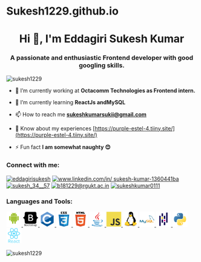 # Sukesh1229.github.io
<!DOCTYPE html>
<html lang="en">
<head>
    <title>Sukesh</title>
</head>
<body>
    <h1 align="center">Hi 👋, I'm Eddagiri Sukesh Kumar</h1>
<h3 align="center">A passionate and enthusiastic Frontend developer with good googling skills.</h3>

<p align="left"> <img src="https://komarev.com/ghpvc/?username=sukesh1229&label=Profile%20views&color=0e75b6&style=flat" alt="sukesh1229" /> </p>

- 🔭 I’m currently working at **Octacomm Technologies as Frontend intern.**

- 🌱 I’m currently learning **ReactJs andMySQL**

- 📫 How to reach me **sukeshkumarsukii@gmail.com**

- 📄 Know about my experiences [https://purple-estel-4.tiiny.site/](https://purple-estel-4.tiiny.site/)

- ⚡ Fun fact **I am somewhat naughty 😊**

<h3 align="left">Connect with me:</h3>
<p align="left">
<a href="https://twitter.com/eddagirisukesh" target="blank"><img align="center" src="https://raw.githubusercontent.com/rahuldkjain/github-profile-readme-generator/master/src/images/icons/Social/twitter.svg" alt="eddagirisukesh" height="30" width="40" /></a>
<a href="https://linkedin.com/in/www.linkedin.com/in/ sukesh-kumar-1360441ba" target="blank"><img align="center" src="https://raw.githubusercontent.com/rahuldkjain/github-profile-readme-generator/master/src/images/icons/Social/linked-in-alt.svg" alt="www.linkedin.com/in/ sukesh-kumar-1360441ba" height="30" width="40" /></a>
<a href="https://instagram.com/sukesh_34__57" target="blank"><img align="center" src="https://raw.githubusercontent.com/rahuldkjain/github-profile-readme-generator/master/src/images/icons/Social/instagram.svg" alt="sukesh_34__57" height="30" width="40" /></a>
<a href="https://www.codechef.com/users/b181229@rgukt.ac.in" target="blank"><img align="center" src="https://cdn.jsdelivr.net/npm/simple-icons@3.1.0/icons/codechef.svg" alt="b181229@rgukt.ac.in" height="30" width="40" /></a>
<a href="https://auth.geeksforgeeks.org/user/sukeshkumar0111" target="blank"><img align="center" src="https://raw.githubusercontent.com/rahuldkjain/github-profile-readme-generator/master/src/images/icons/Social/geeks-for-geeks.svg" alt="sukeshkumar0111" height="30" width="40" /></a>
</p>

<h3 align="left">Languages and Tools:</h3>
<p align="left"> <a href="https://developer.android.com" target="_blank" rel="noreferrer"> <img src="https://raw.githubusercontent.com/devicons/devicon/master/icons/android/android-original-wordmark.svg" alt="android" width="40" height="40"/> </a> <a href="https://getbootstrap.com" target="_blank" rel="noreferrer"> <img src="https://raw.githubusercontent.com/devicons/devicon/master/icons/bootstrap/bootstrap-plain-wordmark.svg" alt="bootstrap" width="40" height="40"/> </a> <a href="https://www.cprogramming.com/" target="_blank" rel="noreferrer"> <img src="https://raw.githubusercontent.com/devicons/devicon/master/icons/c/c-original.svg" alt="c" width="40" height="40"/> </a> <a href="https://www.w3schools.com/css/" target="_blank" rel="noreferrer"> <img src="https://raw.githubusercontent.com/devicons/devicon/master/icons/css3/css3-original-wordmark.svg" alt="css3" width="40" height="40"/> </a> <a href="https://www.w3.org/html/" target="_blank" rel="noreferrer"> <img src="https://raw.githubusercontent.com/devicons/devicon/master/icons/html5/html5-original-wordmark.svg" alt="html5" width="40" height="40"/> </a> <a href="https://www.java.com" target="_blank" rel="noreferrer"> <img src="https://raw.githubusercontent.com/devicons/devicon/master/icons/java/java-original.svg" alt="java" width="40" height="40"/> </a> <a href="https://developer.mozilla.org/en-US/docs/Web/JavaScript" target="_blank" rel="noreferrer"> <img src="https://raw.githubusercontent.com/devicons/devicon/master/icons/javascript/javascript-original.svg" alt="javascript" width="40" height="40"/> </a> <a href="https://www.linux.org/" target="_blank" rel="noreferrer"> <img src="https://raw.githubusercontent.com/devicons/devicon/master/icons/linux/linux-original.svg" alt="linux" width="40" height="40"/> </a> <a href="https://www.mysql.com/" target="_blank" rel="noreferrer"> <img src="https://raw.githubusercontent.com/devicons/devicon/master/icons/mysql/mysql-original-wordmark.svg" alt="mysql" width="40" height="40"/> </a> <a href="https://pandas.pydata.org/" target="_blank" rel="noreferrer"> <img src="https://raw.githubusercontent.com/devicons/devicon/2ae2a900d2f041da66e950e4d48052658d850630/icons/pandas/pandas-original.svg" alt="pandas" width="40" height="40"/> </a> <a href="https://www.python.org" target="_blank" rel="noreferrer"> <img src="https://raw.githubusercontent.com/devicons/devicon/master/icons/python/python-original.svg" alt="python" width="40" height="40"/> </a> <a href="https://reactjs.org/" target="_blank" rel="noreferrer"> <img src="https://raw.githubusercontent.com/devicons/devicon/master/icons/react/react-original-wordmark.svg" alt="react" width="40" height="40"/> </a> </p>

<p><img align="center" src="https://github-readme-stats.vercel.app/api/top-langs?username=sukesh1229&show_icons=true&locale=en&layout=compact" alt="sukesh1229" /></p>


</body>
</html>
